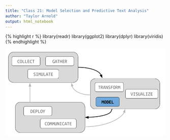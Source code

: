 ```yaml
---
title: "Class 21: Model Selection and Predictive Text Analysis"
author: "Taylor Arnold"
output: html_notebook
---
```





{% highlight r %}
library(readr)
library(ggplot2)
library(dplyr)
library(viridis)
{% endhighlight %}

![](../assets/img/data_pipeline_model.png)


